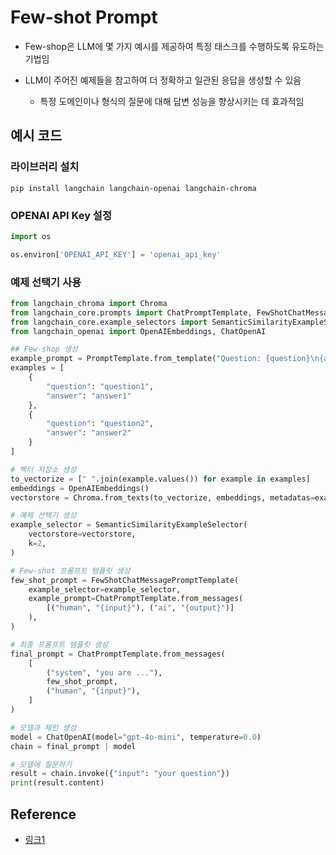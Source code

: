 # Few-shot Prompt

- Few-shop은 LLM에 몇 가지 예시를 제공하여 특정 태스크를 수행하도록 유도하는 기법임

- LLM이 주어진 예제들을 참고하여 더 정확하고 일관된 응답을 생성할 수 있음
    - 특정 도메인이나 형식의 질문에 대해 답변 성능을 향상시키는 데 효과적임

## 예시 코드

### 라이브러리 설치

```
pip install langchain langchain-openai langchain-chroma
```

### OPENAI API Key 설정

```python
import os

os.environ['OPENAI_API_KEY'] = 'openai_api_key'

```

### 예제 선택기 사용

```python
from langchain_chroma import Chroma
from langchain_core.prompts import ChatPromptTemplate, FewShotChatMessagePromptTemplate
from langchain_core.example_selectors import SemanticSimilarityExampleSelector
from langchain_openai import OpenAIEmbeddings, ChatOpenAI

## Few-shop 생성
example_prompt = PromptTemplate.from_template("Question: {question}\n{answer}")
examples = [
    {
        "question": "question1",
        "answer": "answer1"
    },
    {
        "question": "question2",
        "answer": "answer2"
    }
]

# 벡터 저장소 생성
to_vectorize = [" ".join(example.values()) for example in examples]
embeddings = OpenAIEmbeddings()
vectorstore = Chroma.from_texts(to_vectorize, embeddings, metadatas=examples)

# 예제 선택기 생성
example_selector = SemanticSimilarityExampleSelector(
    vectorstore=vectorstore,
    k=2,
)

# Few-shot 프롬프트 템플릿 생성
few_shot_prompt = FewShotChatMessagePromptTemplate(
    example_selector=example_selector,
    example_prompt=ChatPromptTemplate.from_messages(
        [("human", "{input}"), ("ai", "{output}")]
    ),
)

# 최종 프롬프트 템플릿 생성
final_prompt = ChatPromptTemplate.from_messages(
    [
        ("system", "you are ..."),
        few_shot_prompt,
        ("human", "{input}"),
    ]
)

# 모델과 체인 생성
model = ChatOpenAI(model="gpt-4o-mini", temperature=0.0)
chain = final_prompt | model

# 모델에 질문하기
result = chain.invoke({"input": "your question"})
print(result.content)
```

## Reference

- [링크1](https://wikidocs.net/231153)